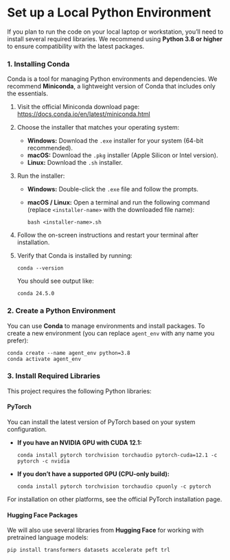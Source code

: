# Set up a Local Python Environment

If you plan to run the code on your local laptop or workstation, you’ll need to install several required libraries. We recommend using **Python 3.8 or higher** to ensure compatibility with the latest packages. 

### 1. Installing Conda

Conda is a tool for managing Python environments and dependencies. We recommend **Miniconda**, a lightweight version of Conda that includes only the essentials.

1. Visit the official Miniconda download page: https://docs.conda.io/en/latest/miniconda.html

2. Choose the installer that matches your operating system:

   - **Windows:** Download the `.exe` installer for your system (64-bit recommended).
   - **macOS:** Download the `.pkg` installer (Apple Silicon or Intel version).
   - **Linux:** Download the `.sh` installer.

3. Run the installer:

   - **Windows:** Double-click the `.exe` file and follow the prompts.

   - **macOS / Linux:** Open a terminal and run the following command (replace `<installer-name>` with the downloaded file name):

     ```
     bash <installer-name>.sh
     ```

4. Follow the on-screen instructions and restart your terminal after installation.

5. Verify that Conda is installed by running:

   ```
   conda --version
   ```

   You should see output like:

   ```
   conda 24.5.0
   ```

### 2. Create a Python Environment

You can use **Conda** to manage environments and install packages. To create a new environment (you can replace `agent_env` with any name you prefer):

```
conda create --name agent_env python=3.8
conda activate agent_env
```

### 3. Install Required Libraries

This project requires the following Python libraries:

#### **PyTorch**

You can install the latest version of PyTorch based on your system configuration.

- **If you have an NVIDIA GPU with CUDA 12.1:**

  ```
  conda install pytorch torchvision torchaudio pytorch-cuda=12.1 -c pytorch -c nvidia
  ```

- **If you don’t have a supported GPU (CPU-only build):**

  ```
  conda install pytorch torchvision torchaudio cpuonly -c pytorch
  ```

For installation on other platforms, see the official PyTorch installation page.

#### **Hugging Face Packages**

We will also use several libraries from **Hugging Face** for working with pretrained language models:

```
pip install transformers datasets accelerate peft trl
```